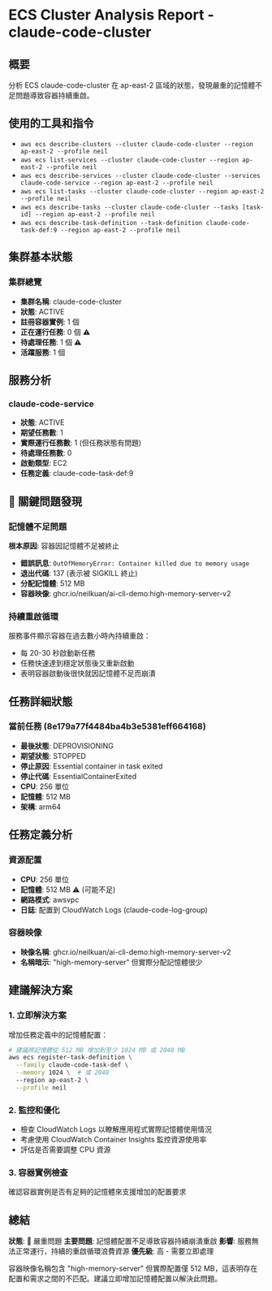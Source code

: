 # ECS Cluster Analysis Report - claude-code-cluster

## 概要
分析 ECS claude-code-cluster 在 ap-east-2 區域的狀態，發現嚴重的記憶體不足問題導致容器持續重啟。

## 使用的工具和指令
- `aws ecs describe-clusters --cluster claude-code-cluster --region ap-east-2 --profile neil`
- `aws ecs list-services --cluster claude-code-cluster --region ap-east-2 --profile neil`
- `aws ecs describe-services --cluster claude-code-cluster --services claude-code-service --region ap-east-2 --profile neil`
- `aws ecs list-tasks --cluster claude-code-cluster --region ap-east-2 --profile neil`
- `aws ecs describe-tasks --cluster claude-code-cluster --tasks [task-id] --region ap-east-2 --profile neil`
- `aws ecs describe-task-definition --task-definition claude-code-task-def:9 --region ap-east-2 --profile neil`

## 集群基本狀態

### 集群總覽
- **集群名稱**: claude-code-cluster
- **狀態**: ACTIVE
- **註冊容器實例**: 1 個
- **正在運行任務**: 0 個 ⚠️
- **待處理任務**: 1 個 ⚠️
- **活躍服務**: 1 個

## 服務分析

### claude-code-service
- **狀態**: ACTIVE
- **期望任務數**: 1
- **實際運行任務數**: 1 (但任務狀態有問題)
- **待處理任務數**: 0
- **啟動類型**: EC2
- **任務定義**: claude-code-task-def:9

## 🚨 關鍵問題發現

### 記憶體不足問題
**根本原因**: 容器因記憶體不足被終止
- **錯誤訊息**: `OutOfMemoryError: Container killed due to memory usage`
- **退出代碼**: 137 (表示被 SIGKILL 終止)
- **分配記憶體**: 512 MB
- **容器映像**: ghcr.io/neilkuan/ai-cli-demo:high-memory-server-v2

### 持續重啟循環
服務事件顯示容器在過去數小時內持續重啟：
- 每 20-30 秒啟動新任務
- 任務快速達到穩定狀態後又重新啟動
- 表明容器啟動後很快就因記憶體不足而崩潰

## 任務詳細狀態

### 當前任務 (8e179a77f4484ba4b3e5381eff664168)
- **最後狀態**: DEPROVISIONING
- **期望狀態**: STOPPED
- **停止原因**: Essential container in task exited
- **停止代碼**: EssentialContainerExited
- **CPU**: 256 單位
- **記憶體**: 512 MB
- **架構**: arm64

## 任務定義分析

### 資源配置
- **CPU**: 256 單位
- **記憶體**: 512 MB ⚠️ (可能不足)
- **網路模式**: awsvpc
- **日誌**: 配置到 CloudWatch Logs (claude-code-log-group)

### 容器映像
- **映像名稱**: ghcr.io/neilkuan/ai-cli-demo:high-memory-server-v2
- **名稱暗示**: "high-memory-server" 但實際分配記憶體很少

## 建議解決方案

### 1. 立即解決方案
增加任務定義中的記憶體配置：
```bash
# 建議將記憶體從 512 MB 增加到至少 1024 MB 或 2048 MB
aws ecs register-task-definition \
  --family claude-code-task-def \
  --memory 1024 \  # 或 2048
  --region ap-east-2 \
  --profile neil
```

### 2. 監控和優化
- 檢查 CloudWatch Logs 以瞭解應用程式實際記憶體使用情況
- 考慮使用 CloudWatch Container Insights 監控資源使用率
- 評估是否需要調整 CPU 資源

### 3. 容器實例檢查
確認容器實例是否有足夠的記憶體來支援增加的配置要求

## 總結

**狀態**: 🔴 嚴重問題
**主要問題**: 記憶體配置不足導致容器持續崩潰重啟
**影響**: 服務無法正常運行，持續的重啟循環浪費資源
**優先級**: 高 - 需要立即處理

容器映像名稱包含 "high-memory-server" 但實際配置僅 512 MB，這表明存在配置和需求之間的不匹配。建議立即增加記憶體配置以解決此問題。